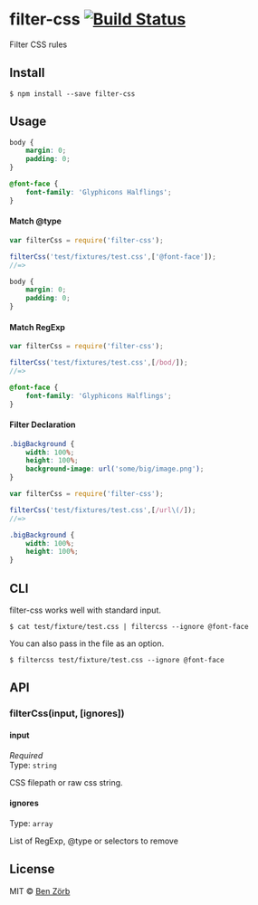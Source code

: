 # filter-css [![Build Status](https://travis-ci.org/bezoerb/filter-css.svg?branch=master)](https://travis-ci.org/bezoerb/filter-css)

Filter CSS rules


## Install

```
$ npm install --save filter-css
```


## Usage

```css
body {
	margin: 0;
	padding: 0;
}

@font-face {
	font-family: 'Glyphicons Halflings';
}
```

#### Match @type
```js
var filterCss = require('filter-css');

filterCss('test/fixtures/test.css',['@font-face']);
//=> 
```
```css
body {
	margin: 0;
	padding: 0;
}
```

#### Match RegExp

```js
var filterCss = require('filter-css');

filterCss('test/fixtures/test.css',[/bod/]);
//=> 
```
```css
@font-face {
	font-family: 'Glyphicons Halflings';
}
```

#### Filter Declaration
```css
.bigBackground {
	width: 100%;
	height: 100%;
	background-image: url('some/big/image.png');
}
```

```js
var filterCss = require('filter-css');

filterCss('test/fixtures/test.css',[/url\(/]);
//=> 
```
```css
.bigBackground {
	width: 100%;
	height: 100%;
}
```

## CLI

filter-css works well with standard input.
```shell
$ cat test/fixture/test.css | filtercss --ignore @font-face
```
You can also pass in the file as an option.
```shell
$ filtercss test/fixture/test.css --ignore @font-face
```

## API

### filterCss(input, [ignores])

#### input

*Required*  
Type: `string`

CSS filepath or raw css string.

#### ignores

Type: `array`

List of RegExp, @type or selectors to remove 


## License

MIT © [Ben Zörb](http://sommerlaune.com)
